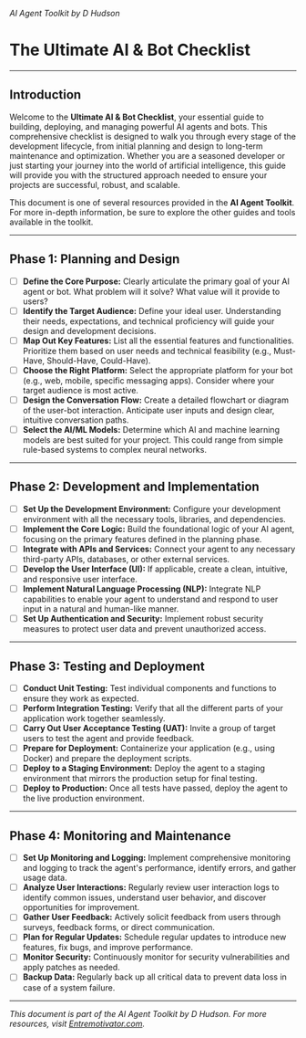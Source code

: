 _AI Agent Toolkit by D Hudson_

# The Ultimate AI & Bot Checklist

---

## Introduction

Welcome to the **Ultimate AI & Bot Checklist**, your essential guide to building, deploying, and managing powerful AI agents and bots. This comprehensive checklist is designed to walk you through every stage of the development lifecycle, from initial planning and design to long-term maintenance and optimization. Whether you are a seasoned developer or just starting your journey into the world of artificial intelligence, this guide will provide you with the structured approach needed to ensure your projects are successful, robust, and scalable.

This document is one of several resources provided in the **AI Agent Toolkit**. For more in-depth information, be sure to explore the other guides and tools available in the toolkit.

---

## Phase 1: Planning and Design

- [ ] **Define the Core Purpose:** Clearly articulate the primary goal of your AI agent or bot. What problem will it solve? What value will it provide to users?
- [ ] **Identify the Target Audience:** Define your ideal user. Understanding their needs, expectations, and technical proficiency will guide your design and development decisions.
- [ ] **Map Out Key Features:** List all the essential features and functionalities. Prioritize them based on user needs and technical feasibility (e.g., Must-Have, Should-Have, Could-Have).
- [ ] **Choose the Right Platform:** Select the appropriate platform for your bot (e.g., web, mobile, specific messaging apps). Consider where your target audience is most active.
- [ ] **Design the Conversation Flow:** Create a detailed flowchart or diagram of the user-bot interaction. Anticipate user inputs and design clear, intuitive conversation paths.
- [ ] **Select the AI/ML Models:** Determine which AI and machine learning models are best suited for your project. This could range from simple rule-based systems to complex neural networks.

---

## Phase 2: Development and Implementation

- [ ] **Set Up the Development Environment:** Configure your development environment with all the necessary tools, libraries, and dependencies.
- [ ] **Implement the Core Logic:** Build the foundational logic of your AI agent, focusing on the primary features defined in the planning phase.
- [ ] **Integrate with APIs and Services:** Connect your agent to any necessary third-party APIs, databases, or other external services.
- [ ] **Develop the User Interface (UI):** If applicable, create a clean, intuitive, and responsive user interface.
- [ ] **Implement Natural Language Processing (NLP):** Integrate NLP capabilities to enable your agent to understand and respond to user input in a natural and human-like manner.
- [ ] **Set Up Authentication and Security:** Implement robust security measures to protect user data and prevent unauthorized access.

---

## Phase 3: Testing and Deployment

- [ ] **Conduct Unit Testing:** Test individual components and functions to ensure they work as expected.
- [ ] **Perform Integration Testing:** Verify that all the different parts of your application work together seamlessly.
- [ ] **Carry Out User Acceptance Testing (UAT):** Invite a group of target users to test the agent and provide feedback.
- [ ] **Prepare for Deployment:** Containerize your application (e.g., using Docker) and prepare the deployment scripts.
- [ ] **Deploy to a Staging Environment:** Deploy the agent to a staging environment that mirrors the production setup for final testing.
- [ ] **Deploy to Production:** Once all tests have passed, deploy the agent to the live production environment.

---

## Phase 4: Monitoring and Maintenance

- [ ] **Set Up Monitoring and Logging:** Implement comprehensive monitoring and logging to track the agent's performance, identify errors, and gather usage data.
- [ ] **Analyze User Interactions:** Regularly review user interaction logs to identify common issues, understand user behavior, and discover opportunities for improvement.
- [ ] **Gather User Feedback:** Actively solicit feedback from users through surveys, feedback forms, or direct communication.
- [ ] **Plan for Regular Updates:** Schedule regular updates to introduce new features, fix bugs, and improve performance.
- [ ] **Monitor Security:** Continuously monitor for security vulnerabilities and apply patches as needed.
- [ ] **Backup Data:** Regularly back up all critical data to prevent data loss in case of a system failure.

---

*This document is part of the AI Agent Toolkit by D Hudson. For more resources, visit [Entremotivator.com](https://entremotivator.com).*

